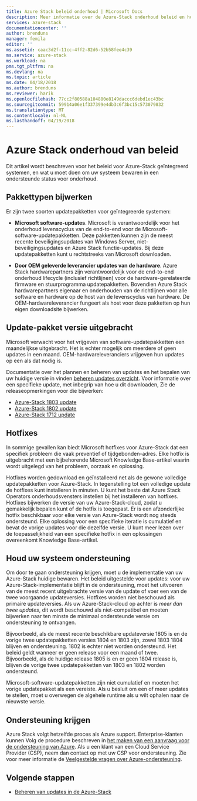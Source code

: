 ```yaml
---
title: Azure Stack beleid onderhoud | Microsoft Docs
description: Meer informatie over de Azure-Stack onderhoud beleid en hoe u een geïntegreerde systeem in een ondersteunde status.
services: azure-stack
documentationcenter: ''
author: brenduns
manager: femila
editor: ''
ms.assetid: caac3d2f-11cc-4ff2-82d6-52b58fee4c39
ms.service: azure-stack
ms.workload: na
pms.tgt_pltfrm: na
ms.devlang: na
ms.topic: article
ms.date: 04/18/2018
ms.author: brenduns
ms.reviewer: harik
ms.openlocfilehash: 77cc2f80588a104880e8149daccc6debd1ec43bc
ms.sourcegitcommit: 59914a06e1f337399e4db3c6f3bc15c573079832
ms.translationtype: MT
ms.contentlocale: nl-NL
ms.lasthandoff: 04/19/2018
---
```

# <a name="azure-stack-servicing-policy"></a>Azure Stack onderhoud van beleid
Dit artikel wordt beschreven voor het beleid voor Azure-Stack geïntegreerd systemen, en wat u moet doen om uw systeem bewaren in een ondersteunde status voor onderhoud. 

## <a name="update-package-types"></a>Pakkettypen bijwerken

Er zijn twee soorten updatepakketten voor geïntegreerde systemen: 

- **Microsoft software-updates**. Microsoft is verantwoordelijk voor het onderhoud levenscyclus van de end-to-end voor de Microsoft-software-updatepakketten. Deze pakketten kunnen zijn de meest recente beveiligingsupdates van Windows Server, niet-beveiligingsupdates en Azure Stack functie-updates. Bij deze updatepakketten kunt u rechtstreeks van Microsoft downloaden.

- **Door OEM geleverde leverancier updates van de hardware**. Azure Stack hardwarepartners zijn verantwoordelijk voor de end-to-end onderhoud lifecycle (inclusief richtlijnen) voor de hardware-gerelateerde firmware en stuurprogramma updatepakketten. Bovendien Azure Stack hardwarepartners eigenaar en onderhouden van de richtlijnen voor alle software en hardware op de host van de levenscyclus van hardware. De OEM-hardwareleverancier fungeert als host voor deze pakketten op hun eigen downloadsite bijwerken.


## <a name="update-package-release-cadence"></a>Update-pakket versie uitgebracht
Microsoft verwacht voor het vrijgeven van software-updatepakketten een maandelijkse uitgebracht. Het is echter mogelijk om meerdere of geen updates in een maand. OEM-hardwareleveranciers vrijgeven hun updates op een als dat nodig is. 

Documentatie over het plannen en beheren van updates en het bepalen van uw huidige versie in vinden [beheren updates overzicht](azure-stack-updates.md). Voor informatie over een specifieke update, met inbegrip van hoe u dit downloaden, Zie de releaseopmerkingen voor die bijwerken: 
- [Azure-Stack 1803 update](azure-stack-update-1803.md)
- [Azure-Stack 1802 update](azure-stack-update-1802.md)
- [Azure-Stack 1712 update](azure-stack-update-1712.md)



## <a name="hotfixes"></a>Hotfixes
In sommige gevallen kan biedt Microsoft hotfixes voor Azure-Stack dat een specifiek probleem die vaak preventief of tijdgebonden-adres.  Elke hotfix is uitgebracht met een bijbehorende Microsoft Knowledge Base-artikel waarin wordt uitgelegd van het probleem, oorzaak en oplossing. 

Hotfixes worden gedownload en geïnstalleerd net als de gewone volledige updatepakketten voor Azure-Stack. In tegenstelling tot een volledige update de hotfixes kunt installeren in minuten. U kunt het beste dat Azure Stack Operators onderhoudsvensters instellen bij het installeren van hotfixes. Hotfixes bijwerken de versie van uw Azure-Stack-cloud, zodat u gemakkelijk bepalen kunt of de hotfix is toegepast. Er is een afzonderlijke hotfix beschikbaar voor elke versie van Azure-Stack wordt nog steeds ondersteund. Elke oplossing voor een specifieke iteratie is cumulatief en bevat de vorige updates voor die dezelfde versie. U kunt meer lezen over de toepasselijkheid van een specifieke hotfix in een oplossingen overeenkomt Knowledge Base-artikel.  


## <a name="keep-your-system-under-support"></a>Houd uw systeem ondersteuning
Om door te gaan ondersteuning krijgen, moet u de implementatie van uw Azure-Stack huidige bewaren. Het beleid uitgestelde voor updates: voor uw Azure-Stack-implementatie blijft in de ondersteuning, moet het uitvoeren van de meest recent uitgebrachte versie van de update of voer een van de twee voorgaande updateversies. Hotfixes worden niet beschouwd als primaire updateversies. Als uw Azure-Stack-cloud op achter is *meer dan twee updates*, dit wordt beschouwd als niet-compatibel en moeten bijwerken naar ten minste de minimaal ondersteunde versie om ondersteuning te ontvangen. 

Bijvoorbeeld, als de meest recente beschikbare updateversie 1805 is en de vorige twee updatepakketten versies 1804 en 1803 zijn, zowel 1803 1804 blijven en ondersteuning. 1802 is echter niet worden ondersteund. Het beleid geldt wanneer er geen release voor een maand of twee. Bijvoorbeeld, als de huidige release 1805 is en er geen 1804 release is, blijven de vorige twee updatepakketten van 1803 en 1802 worden ondersteund.

Microsoft-software-updatepakketten zijn niet cumulatief en moeten het vorige updatepakket als een vereiste. Als u besluit om een of meer updates te stellen, moet u overwegen de algehele runtime als u wilt ophalen naar de nieuwste versie. 

## <a name="get-support"></a>Ondersteuning krijgen
Azure Stack volgt hetzelfde proces als Azure support. Enterprise-klanten kunnen Volg de procedure beschreven in [het maken van een aanvraag voor de ondersteuning van Azure](/azure/azure-supportability/how-to-create-azure-support-request). Als u een klant van een Cloud Service Provider (CSP), neem dan contact op met uw CSP voor ondersteuning.  Zie voor meer informatie de [Veelgestelde vragen over Azure-ondersteuning](https://azure.microsoft.com/support/faq/). 


## <a name="next-steps"></a>Volgende stappen

- [Beheren van updates in de Azure-Stack](azure-stack-updates.md)


